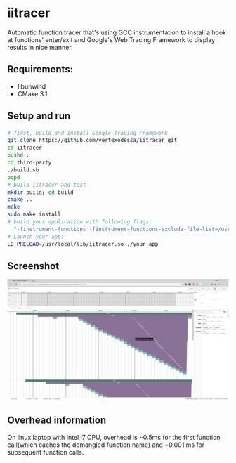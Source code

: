 # iitracer
Automatic function tracer that's using GCC instrumentation to install a hook at functions' enter/exit and Google's Web Tracing Framework to display results in nice manner.

## Requirements:
- libunwind
- CMake 3.1


## Setup and run
```bash
# first, build and install Google Tracing Framework
git clone https://github.com/vertexodessa/iitracer.git
cd iitracer
pushd .
cd third-party
./build.sh
popd
# build iitracer and test
mkdir build; cd build
cmake ..
make
sudo make install
# build your application with following flags:
  "-finstrument-functions -finstrument-functions-exclude-file-list=/usr/ -finstrument-functions-exclude-function-list=static_initialization_and_destruction,main"
# Launch your app:
LD_PRELOAD=/usr/local/lib/iitracer.so ./your_app
```

## Screenshot

[![Screenshot](https://raw.githubusercontent.com/vertexodessa/iitracer/master/doc/screenshot.png)](https://raw.githubusercontent.com/vertexodessa/iitracer/master/doc/screenshot.png)

## Overhead information

On linux laptop with Intel i7 CPU, overhead is ~0.5ms for the first function call(which caches the demangled function name) and ~0.001 ms for subsequent function calls.
